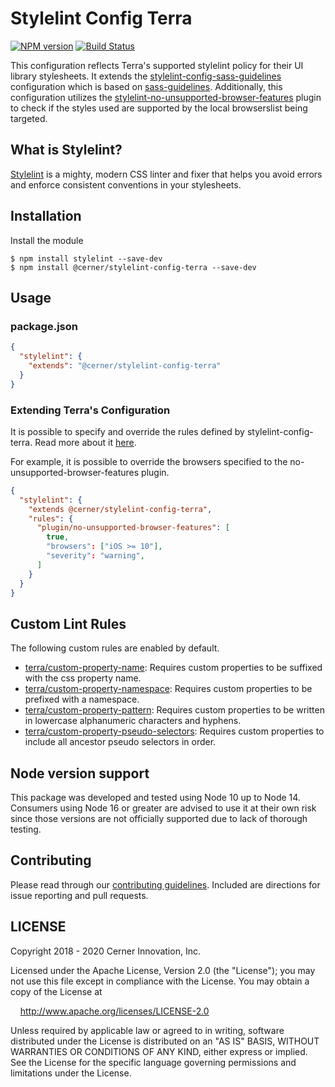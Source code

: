# Stylelint Config Terra

[![NPM version](https://badgen.net/npm/v/stylelint-config-terra)](https://www.npmjs.org/package/@cerner/stylelint-config-terra)
[![Build Status](https://badgen.net/travis/cerner/terra-toolkit)](https://travis-ci.com/cerner/terra-toolkit)

This configuration reflects Terra's supported stylelint policy for their UI library stylesheets. It extends the  [stylelint-config-sass-guidelines](https://github.com/bjankord/stylelint-config-sass-guidelines) configuration which is based on [sass-guidelines](https://sass-guidelin.es/). Additionally, this configuration utilizes the [stylelint-no-unsupported-browser-features](https://github.com/ismay/stylelint-no-unsupported-browser-features) plugin to check if the styles used are supported by the local browserslist being targeted.

## What is Stylelint?

[Stylelint](https://stylelint.io/) is a mighty, modern CSS linter and fixer that helps you avoid errors and enforce consistent conventions in your stylesheets.

## Installation

Install the module

```shell
$ npm install stylelint --save-dev
$ npm install @cerner/stylelint-config-terra --save-dev
```

## Usage

### package.json

```json
{
  "stylelint": {
    "extends": "@cerner/stylelint-config-terra"
  }
}
```

### Extending Terra's Configuration

It is possible to specify and override the rules defined by stylelint-config-terra. Read more about it [here](https://stylelint.io/user-guide/configuration/#extends).

For example, it is possible to override the browsers specified to the no-unsupported-browser-features plugin.

```json
{
  "stylelint": {
    "extends @cerner/stylelint-config-terra",
    "rules": {
      "plugin/no-unsupported-browser-features": [
        true,
        "browsers": ["iOS >= 10"],
        "severity": "warning",
      ]
    }
  }
}
```

## Custom Lint Rules

The following custom rules are enabled by default.

* [terra/custom-property-name](https://github.com/cerner/terra-toolkit/blob/main/packages/stylelint-config-terra/src/rules/custom-property-name): Requires custom properties to be suffixed with the css property name.
* [terra/custom-property-namespace](https://github.com/cerner/terra-toolkit/blob/main/packages/stylelint-config-terra/src/rules/custom-property-namespace): Requires custom properties to be prefixed with a namespace.
* [terra/custom-property-pattern](https://github.com/cerner/terra-toolkit/blob/main/packages/stylelint-config-terra/src/rules/custom-property-pattern): Requires custom properties to be written in lowercase alphanumeric characters and hyphens.
* [terra/custom-property-pseudo-selectors](https://github.com/cerner/terra-toolkit/blob/main/packages/stylelint-config-terra/src/rules/custom-property-pseudo-selectors): Requires custom properties to include all ancestor pseudo selectors in order.

## Node version support

This package was developed and tested using Node 10 up to Node 14. Consumers using Node 16 or greater are advised to use it at their own risk since those versions are not officially supported due to lack of thorough testing.

## Contributing

Please read through our [contributing guidelines](CONTRIBUTING.md). Included are directions for issue reporting and pull requests.

## LICENSE

Copyright 2018 - 2020 Cerner Innovation, Inc.

Licensed under the Apache License, Version 2.0 (the "License"); you may not use this file except in compliance with the License. You may obtain a copy of the License at

&nbsp;&nbsp;&nbsp;&nbsp;<http://www.apache.org/licenses/LICENSE-2.0>

Unless required by applicable law or agreed to in writing, software distributed under the License is distributed on an "AS IS" BASIS, WITHOUT WARRANTIES OR CONDITIONS OF ANY KIND, either express or implied. See the License for the specific language governing permissions and limitations under the License.
